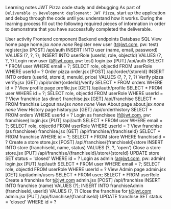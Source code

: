 Learning notes
JWT Pizza code study and debugging
As part of `Deliverable ⓵ Development deployment: JWT Pizza`, start up the application and debug through the code until you understand how it works. During the learning process fill out the following required pieces of information in order to demonstrate that you have successfully completed the deliverable.

User activity    Frontend component    Backend endpoints    Database SQL
View home page    home.jsx    *none*    *none*
Register new user (t@jwt.com, pw: test)    register.jsx    [POST] /api/auth    INSERT INTO user (name, email, password) VALUES (?, ?, ?); INSERT INTO userRole (userId, role, objectId) VALUES (?, ?, ?)
Login new user (t@jwt.com, pw: test)    login.jsx    [PUT] /api/auth    SELECT * FROM user WHERE email = ?; SELECT role, objectId FROM userRole WHERE userId = ?
Order pizza    order.jsx    [POST] /api/order/{storeId}    INSERT INTO orders (userId, storeId, menuId, price) VALUES (?, ?, ?, ?)
Verify pizza    verify.jsx    [GET] /api/order/{orderId}/verify    SELECT * FROM orders WHERE id = ?
View profile page    profile.jsx    [GET] /api/auth/profile    SELECT * FROM user WHERE id = ?; SELECT role, objectId FROM userRole WHERE userId = ?
View franchise (as diner)    franchise.jsx    [GET] /api/franchise    SELECT * FROM franchise
Logout    nav.jsx    *none*    *none*
View About page    about.jsx    *none*    *none*
View History page    history.jsx    [GET] /api/order/history    SELECT * FROM orders WHERE userId = ?
Login as franchisee (f@jwt.com, pw: franchisee)    login.jsx    [PUT] /api/auth    SELECT * FROM user WHERE email = ?; SELECT role, objectId FROM userRole WHERE userId = ?
View franchise (as franchisee)    franchise.jsx    [GET] /api/franchise/{franchiseId}    SELECT * FROM franchise WHERE id = ?; SELECT * FROM store WHERE franchiseId = ?
Create a store    store.jsx    [POST] /api/franchise/{franchiseId}/store    INSERT INTO store (franchiseId, name, status) VALUES (?, ?, 'open')
Close a store    store.jsx    [PUT] /api/franchise/{franchiseId}/store/{storeId}    UPDATE store SET status = 'closed' WHERE id = ?
Login as admin (a@jwt.com, pw: admin)    login.jsx    [PUT] /api/auth    SELECT * FROM user WHERE email = ?; SELECT role, objectId FROM userRole WHERE userId = ?
View Admin page    admin.jsx    [GET] /api/admin/users    SELECT * FROM user; SELECT * FROM userRole
Create a franchise for t@jwt.com    admin.jsx    [POST] /api/franchise    INSERT INTO franchise (name) VALUES (?); INSERT INTO franchiseAdmin (franchiseId, userId) VALUES (?, ?)
Close the franchise for t@jwt.com    admin.jsx    [PUT] /api/franchise/{franchiseId}    UPDATE franchise SET status = 'closed' WHERE id = ?
